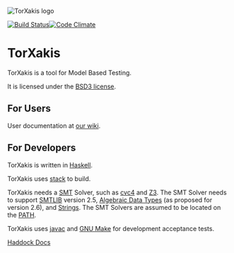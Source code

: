 ![TorXakis logo](https://user-images.githubusercontent.com/661967/29917789-506f21fa-8e43-11e7-9804-596decacebe4.png "TorXakis")

[![Build Status](https://semaphoreci.com/api/v1/capitanbatata/torxakis/branches/develop/shields_badge.svg)](https://semaphoreci.com/capitanbatata/torxakis)[![Code Climate](https://codeclimate.com/github/TorXakis/TorXakis/badges/gpa.svg)](https://codeclimate.com/github/TorXakis/TorXakis)
# TorXakis

TorXakis is a tool for Model Based Testing.

It is licensed under the [BSD3 license](LICENSE).

## For Users
User documentation at [our wiki](https://github.com/TorXakis/TorXakis/wiki).

## For Developers
TorXakis is written in [Haskell](https://www.haskell.org).

TorXakis uses [stack](https://www.haskellstack.org) to build.

TorXakis needs a [SMT](https://en.wikipedia.org/wiki/Satisfiability_modulo_theories) Solver, such as 
[cvc4](http://cvc4.cs.stanford.edu/web/) and [Z3](https://github.com/Z3Prover/z3).
The SMT Solver needs to support [SMTLIB](http://smtlib.cs.uiowa.edu/) version 2.5,
[Algebraic Data Types](https://en.wikipedia.org/wiki/Algebraic_data_type) (as proposed for version 2.6), 
and [Strings](http://cvc4.cs.stanford.edu/wiki/Strings).
The SMT Solvers are assumed to be located on the [PATH](https://en.wikipedia.org/wiki/PATH_(variable)).

TorXakis uses [javac](https://www.oracle.com/technetwork/java/javase/downloads/jdk8-downloads-2133151.html) and [GNU Make](https://www.gnu.org/software/make/) for development acceptance tests.

[Haddock Docs](https://torxakis.github.io/TorXakis/doc/index.html)
